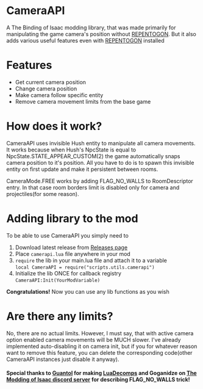 # CameraAPI

A The Binding of Isaac modding library, that was made primarily for manipulating the game camera's position without [REPENTOGON](https://github.com/TeamREPENTOGON/REPENTOGON). But it also adds various useful features even with [REPENTOGON](https://github.com/TeamREPENTOGON/REPENTOGON) installed

# Features

- Get current camera position
- Change camera position
- Make camera follow specific entity
- Remove camera movement limits from the base game

# How does it work?

CameraAPI uses invisible Hush entity to manipulate all camera movements. It works because when Hush's NpcState is equal to NpcState.STATE_APPEAR_CUSTOM(2) the game automatically snaps camera position to it's position. All you have to do is to spawn this invisible entity on first update and make it persistent between rooms. 

CameraMode.FREE works by adding FLAG_NO_WALLS to RoomDescriptor entry. In that case room borders limit is disabled only for camera and projectiles(for some reason).

# Adding library to the mod

To be able to use CameraAPI you simply need to

1. Download latest release from [Releases page](https://github.com/JaRo7126/CameraAPI/releases)
2. Place `camerapi.lua` file anywhere in your mod
3. `require` the lib in your main.lua file and attach it to a variable\
`local CameraAPI = require("scripts.utils.camerapi")`
4. Initialize the lib ONCE for callback registry\
`CameraAPI:Init(YourModVariable)`

**Congratulations!**
Now you can use any lib functions as you wish

# Are there any limits?
No, there are no actual limits. However, I must say, that with active camera option enabled camera movements will be MUCH slower. I've already implemented auto-disabling it on camera init, but if you for whatever reason want to remove this feature, you can delete the corresponding code(other CameraAPI instances just disable it anyway).

#### Special thanks to [Guantol](https://github.com/Guantol-Lemat) for making [LuaDecomps](https://github.com/Guantol-Lemat/Isaac.LuaDecomps) and Goganidze on [The Modding of Isaac discord server](https://discord.gg/modding-of-isaac-962027940131008653) for describing FLAG_NO_WALLS trick!



